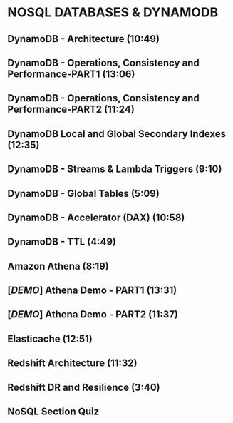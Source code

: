 # NOSQL DATABASES & DYNAMODB

## DynamoDB - Architecture (10:49)

## DynamoDB - Operations, Consistency and Performance-PART1 (13:06)

## DynamoDB - Operations, Consistency and Performance-PART2 (11:24)

## DynamoDB Local and Global Secondary Indexes (12:35)

## DynamoDB - Streams & Lambda Triggers (9:10)

## DynamoDB - Global Tables (5:09)

## DynamoDB - Accelerator (DAX) (10:58)

## DynamoDB - TTL (4:49)

## Amazon Athena (8:19)

## [_DEMO_] Athena Demo - PART1 (13:31)

## [_DEMO_] Athena Demo - PART2 (11:37)

## Elasticache (12:51)

## Redshift Architecture (11:32)

## Redshift DR and Resilience (3:40)

## NoSQL Section Quiz
